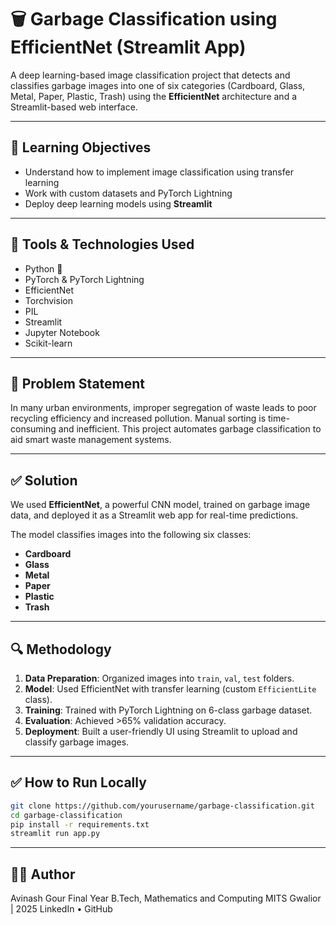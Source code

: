 # 🗑️ Garbage Classification using EfficientNet (Streamlit App)

A deep learning-based image classification project that detects and classifies garbage images into one of six categories (Cardboard, Glass, Metal, Paper, Plastic, Trash) using the **EfficientNet** architecture and a Streamlit-based web interface.

---

## 🚀 Learning Objectives

- Understand how to implement image classification using transfer learning
- Work with custom datasets and PyTorch Lightning
- Deploy deep learning models using **Streamlit**

---

## 🧰 Tools & Technologies Used

- Python 🐍
- PyTorch & PyTorch Lightning
- EfficientNet
- Torchvision
- PIL
- Streamlit
- Jupyter Notebook
- Scikit-learn

---

## 🧠 Problem Statement

In many urban environments, improper segregation of waste leads to poor recycling efficiency and increased pollution. Manual sorting is time-consuming and inefficient. This project automates garbage classification to aid smart waste management systems.

---

## ✅ Solution

We used **EfficientNet**, a powerful CNN model, trained on garbage image data, and deployed it as a Streamlit web app for real-time predictions.

The model classifies images into the following six classes:
- **Cardboard**
- **Glass**
- **Metal**
- **Paper**
- **Plastic**
- **Trash**


---

## 🔍 Methodology

1. **Data Preparation**: Organized images into `train`, `val`, `test` folders.
2. **Model**: Used EfficientNet with transfer learning (custom `EfficientLite` class).
3. **Training**: Trained with PyTorch Lightning on 6-class garbage dataset.
4. **Evaluation**: Achieved >65% validation accuracy.
5. **Deployment**: Built a user-friendly UI using Streamlit to upload and classify garbage images.


---

## ✅ How to Run Locally

```bash
git clone https://github.com/yourusername/garbage-classification.git
cd garbage-classification
pip install -r requirements.txt
streamlit run app.py
```

---

## 🙋‍♂️ Author
Avinash Gour
Final Year B.Tech, Mathematics and Computing
MITS Gwalior | 2025
LinkedIn • GitHub


